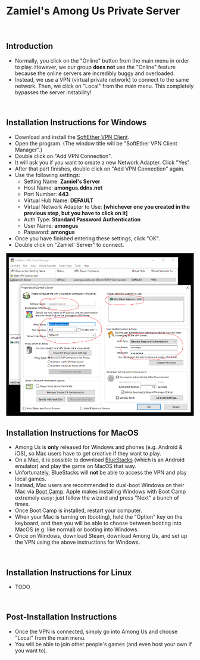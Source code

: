 # Zamiel's Among Us Private Server

<br />

## Introduction

- Normally, you click on the "Online" button from the main menu in order to play. However, we our group **does not** use the "Online" feature because the online servers are incredibly buggy and overloaded.
- Instead, we use a VPN (virtual private network) to connect to the same network. Then, we click on "Local" from the main menu. This completely bypasses the server instability!

<br />

## Installation Instructions for Windows

- Download and install the [SoftEther VPN Client](https://github.com/Zamiell/among-us-vpn/raw/master/softether-vpnclient-v4.34-9745-rtm-2020.04.05-windows-x86_x64-intel.exe).
- Open the program. (The window title will be "SoftEther VPN Client Manager".)
- Double click on "Add VPN Connection".
- It will ask you if you want to create a new Network Adapter. Click "Yes".
- After that part finishes, double click on "Add VPN Connection" again.
- Use the following settings:
  - Setting Name: **Zamiel's Server**
  - Host Name: **amongus.ddns.net**
  - Port Number: **443**
  - Virtual Hub Name: **DEFAULT**
  - Virtual Network Adapter to Use: **[whichever one you created in the previous step, but you have to click on it]**
  - Auth Type: **Standard Password Authentication**
  - User Name: **amongus**
  - Password: **amongus**
- Once you have finished entering these settings, click "OK".
- Double click on "Zamiel' Server" to connect.

<img src="https://github.com/Zamiell/among-us-vpn/raw/master/settings.png">

<br />

## Installation Instructions for MacOS

<!--
- You do not have to download anything. Just follow [these instructions](https://www.softether.org/4-docs/2-howto/9.L2TPIPsec_Setup_Guide_for_SoftEther_VPN_Server/5.Mac_OS_X_L2TP_Client_Setup).
- Additional notes:
  - Set the "Service Name" to "Among Us".
  - Set the "Server Address" to "amongus.ddns.net".
  - Set the "Account Name" to "amongus".
  - Set the "Password" to "amongus".
  - Set the "Shared Secret" to "amongus".
  - Do NOT check the box that says "Send all traffic over VPN connection" (or else your internet will not work when connected to the VPN).
-->

- Among Us is **only** released for Windows and phones (e.g. Android & iOS), so Mac users have to get creative if they want to play.
- On a Mac, it is possible to download [BlueStacks](https://www.bluestacks.com/) (which is an Android emulator) and play the game on MacOS that way.
- Unfortunately, BlueStacks will **not** be able to access the VPN and play local games.
- Instead, Mac users are recommended to dual-boot Windows on their Mac via [Boot Camp](https://support.apple.com/boot-camp). Apple makes installing Windows with Boot Camp extremely easy: just follow the wizard and press "Next" a bunch of times.
- Once Boot Camp is installed, restart your computer.
- When your Mac is turning on (booting), hold the "Option" key on the keyboard, and then you will be able to choose between booting into MacOS (e.g. like normal) or booting into Windows.
- Once on Windows, download Steam, download Among Us, and set up the VPN using the above instructions for Windows.

<br />

## Installation Instructions for Linux

- TODO

<br />

## Post-Installation Instructions

- Once the VPN is connected, simply go into Among Us and choose "Local" from the main menu.
- You will be able to join other people's games (and even host your own if you want to).
